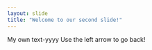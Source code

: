 ```yaml
---
layout: slide
title: "Welcome to our second slide!"
---
```

My own text-yyyy
Use the left arrow to go back!
